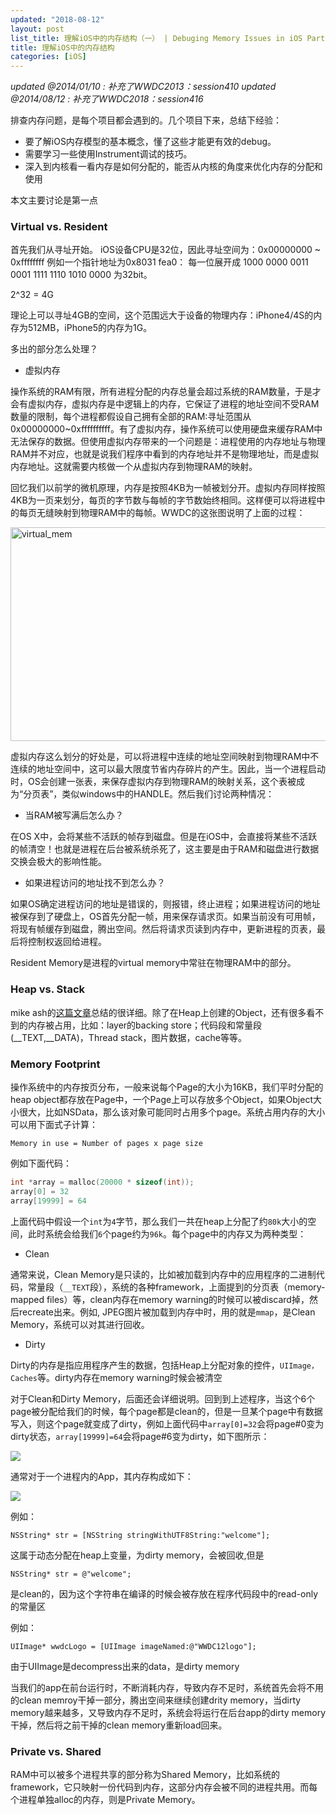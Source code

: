 ```yaml
---
updated: "2018-08-12"
layout: post
list_title: 理解iOS中的内存结构（一） | Debuging Memory Issues in iOS Part 1
title: 理解iOS中的内存结构
categories: [iOS]
---
```


<em> updated @2014/01/10 : 补充了WWDC2013：session410 </em>
<em> updated @2014/08/12 : 补充了WWDC2018：session416 </em>

排查内存问题，是每个项目都会遇到的。几个项目下来，总结下经验：

- 要了解iOS内存模型的基本概念，懂了这些才能更有效的debug。
- 需要学习一些使用Instrument调试的技巧。
- 深入到内核看一看内存是如何分配的，能否从内核的角度来优化内存的分配和使用

本文主要讨论是第一点



### Virtual vs. Resident

首先我们从寻址开始。
iOS设备CPU是32位，因此寻址空间为：0x00000000 ~ 0xffffffff
例如一个指针地址为0x8031 fea0：
每一位展开成 1000 0000 0011 0001 1111 1110 1010 0000 为32bit。

2^32 = 4G

理论上可以寻址4GB的空间，这个范围远大于设备的物理内存：iPhone4/4S的内存为512MB，iPhone5的内存为1G。

多出的部分怎么处理？

- 虚拟内存

操作系统的RAM有限，所有进程分配的内存总量会超过系统的RAM数量，于是才会有虚拟内存，虚拟内存是中逻辑上的内存，它保证了进程的地址空间不受RAM数量的限制，每个进程都假设自己拥有全部的RAM:寻址范围从0x00000000~0xffffffffff。有了虚拟内存，操作系统可以使用硬盘来缓存RAM中无法保存的数据。但使用虚拟内存带来的一个问题是：进程使用的内存地址与物理RAM并不对应，也就是说我们程序中看到的内存地址并不是物理地址，而是虚拟内存地址。这就需要内核做一个从虚拟内存到物理RAM的映射。


回忆我们以前学的微机原理，内存是按照4KB为一帧被划分开。虚拟内存同样按照4KB为一页来划分，每页的字节数与每帧的字节数始终相同。这样便可以将进程中的每页无缝映射到物理RAM中的每帧。WWDC的这张图说明了上面的过程：

<a href="/assets/images/2014/01/virtual_mem.png"><img src="{{site.baseurl}}/assets/images/2014/01/virtual_mem.png" alt="virtual_mem" width="625" height="342"/></a>

虚拟内存这么划分的好处是，可以将进程中连续的地址空间映射到物理RAM中不连续的地址空间中，这可以最大限度节省内存碎片的产生。因此，当一个进程启动时，OS会创建一张表，来保存虚拟内存到物理RAM的映射关系，这个表被成为“分页表”，类似windows中的HANDLE。然后我们讨论两种情况：

- 当RAM被写满后怎么办？

在OS X中，会将某些不活跃的帧存到磁盘。但是在iOS中，会直接将某些不活跃的帧清空！也就是进程在后台被系统杀死了，这主要是由于RAM和磁盘进行数据交换会极大的影响性能。

- 如果进程访问的地址找不到怎么办？

如果OS确定进程访问的地址是错误的，则报错，终止进程；如果进程访问的地址被保存到了硬盘上，OS首先分配一帧，用来保存请求页。如果当前没有可用帧，将现有帧缓存到磁盘，腾出空间。然后将请求页读到内存中，更新进程的页表，最后将控制权返回给进程。

Resident Memory是进程的virtual memory中常驻在物理RAM中的部分。

<h3>Heap vs. Stack</h3>

mike ash的<a href="https://www.mikeash.com/pyblog/friday-qa-2010-01-15-stack-and-heap-objects-in-objective-c.html">这篇文章</a>总结的很详细。除了在Heap上创建的Object，还有很多看不到的内存被占用，比如：layer的backing store；代码段和常量段(__TEXT,__DATA)，Thread stack，图片数据，cache等等。

### Memory Footprint

操作系统中的内存按页分布，一般来说每个Page的大小为16KB，我们平时分配的heap object都存放在Page中，一个Page上可以存放多个Object，如果Object大小很大，比如NSData，那么该对象可能同时占用多个page。系统占用内存的大小可以用下面式子计算：

```
Memory in use = Number of pages x page size
```
例如下面代码：

```c
int *array = malloc(20000 * sizeof(int));
array[0] = 32
array[19999] = 64
```
上面代码中假设一个`int`为`4`字节，那么我们一共在heap上分配了约`80k`大小的空间，此时系统会给我们`6`个page约为`96k`。每个page中的内存又为两种类型：

- Clean
    
通常来说，Clean Memory是只读的，比如被加载到内存中的应用程序的二进制代码，常量段（`__TEXT`段），系统的各种framework，上面提到的分页表（memory-mapped files）等，clean内存在memory warning的时候可以被discard掉，然后recreate出来。例如, JPEG图片被加载到内存中时，用的就是`mmap`，是Clean Memory，系统可以对其进行回收。

-  Dirty

Dirty的内存是指应用程序产生的数据，包括Heap上分配对象的控件，`UIImage，Caches`等。dirty内存在memory warning时候会被清空

对于Clean和Dirty Memory，后面还会详细说明。回到到上述程序，当这个6个page被分配给我们的时候，每个page都是clean的，但是一旦某个page中有数据写入，则这个page就变成了dirty，例如上面代码中`array[0]=32`会将page#0变为dirty状态，`array[19999]=64`会将page#6变为dirty，如下图所示：

<img class="md-img-center" src="{{site.baseurl}}/assets/images/2012/07/memory-1.png">

通常对于一个进程内的App，其内存构成如下：

<img class="md-img-center" src="{{site.baseurl}}/assets/images/2012/07/memory-2.png">






例如：
```objc
NSString* str = [NSString stringWithUTF8String:"welcome"];
```

这属于动态分配在heap上变量，为dirty memory，会被回收,但是

```objc
NSString* str = @"welcome";
```

是clean的，因为这个字符串在编译的时候会被存放在程序代码段中的read-only的常量区

例如：

```objc
UIImage* wwdcLogo = [UIImage imageNamed:@"WWDC12logo"];
```

由于UIImage是decompress出来的data，是dirty memory

当我们的app在前台运行时，不断消耗内存，导致内存不足时，系统首先会将不用的clean memroy干掉一部分，腾出空间来继续创建drity memory，当dirty memory越来越多，又导致内存不足时，系统会将运行在后台app的dirty memory干掉，然后将之前干掉的clean memory重新load回来。

<h3>Private vs. Shared</h3>

RAM中可以被多个进程共享的部分称为Shared Memory，比如系统的framework，它只映射一份代码到内存，这部分内存会被不同的进程共用。而每个进程单独alloc的内存，则是Private Memory。




